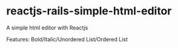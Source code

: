 # reactjs-rails-simple-html-editor
A simple html editor with Reactjs

Features: Bold/Italic/Unordered List/Ordered List
